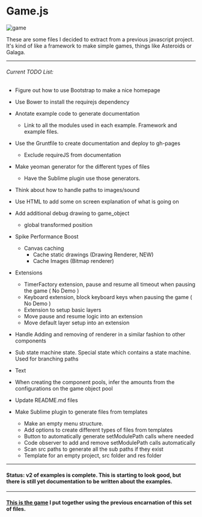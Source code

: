 # Game.js

![game][game]

These are some files I decided to extract from a previous javascript project. It's kind of like a framework to make simple games, things like Asteroids or Galaga.

-----------------------------------

###### Current TODO List:

- Figure out how to use Bootstrap to make a nice homepage
- Use Bower to install the requirejs dependency
- Anotate example code to generate documentation
    * Link to all the modules used in each example. Framework and example files.
- Use the Gruntfile to create documentation and deploy to gh-pages
    - Exclude requireJS from documentation

- Make yeoman generator for the different types of files
    - Have the Sublime plugin use those generators.

- Think about how to handle paths to images/sound
- Use HTML to add some on screen explanation of what is going on
- Add additional debug drawing to game_object
    * global transformed position
- Spike Performance Boost
    - Canvas caching
        * Cache static drawings (Drawing Renderer, NEW)
        * Cache Images (Bitmap renderer)       
- Extensions
    * TimerFactory extension, pause and resume all timeout when pausing the game ( No Demo )
    * Keyboard extension, block keyboard keys when pausing the game ( No Demo )
    * Extension to setup basic layers
    * Move pause and resume logic into an extension
    * Move default layer setup into an extension
- Handle Adding and removing of renderer in a similar fashion to other components
- Sub state machine state. Special state which contains a state machine. Used for branching paths
- Text
- When creating the component pools, infer the amounts from the configurations on the game object pool

- Update README.md files 

- Make Sublime plugin to generate files from templates
    - Make an empty menu structure.
    - Add options to create different types of files from templates
    - Button to automatically generate setModulePath calls where needed
    - Code observer to add and remove setModulePath calls automatically
    - Scan src paths to generate all the sub paths if they exist
    - Template for an empty project, src folder and res folder

-----------------------------------

#### Status: v2 of examples is complete. This is starting to look good, but there is still yet documentation to be written about the examples. 

-----------------------------------

#### [This is the game][tirador] I put together using the previous encarnation of this set of files.

[game]: http://f.cl.ly/items/3N420I093v3b03051W39/game.png
[tirador]: http://www.treintipollo.com/tirador/index.html
